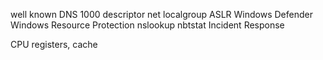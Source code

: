 well known
DNS
1000
descriptor
net localgroup
ASLR
Windows Defender
Windows Resource Protection
nslookup
nbtstat
Incident Response

CPU registers, cache
